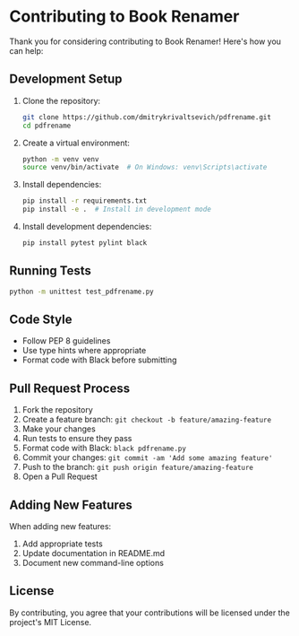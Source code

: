 # Contributing to Book Renamer

Thank you for considering contributing to Book Renamer! Here's how you can help:

## Development Setup

1. Clone the repository:
   ```bash
   git clone https://github.com/dmitrykrivaltsevich/pdfrename.git
   cd pdfrename
   ```

2. Create a virtual environment:
   ```bash
   python -m venv venv
   source venv/bin/activate  # On Windows: venv\Scripts\activate
   ```

3. Install dependencies:
   ```bash
   pip install -r requirements.txt
   pip install -e .  # Install in development mode
   ```

4. Install development dependencies:
   ```bash
   pip install pytest pylint black
   ```

## Running Tests

```bash
python -m unittest test_pdfrename.py
```

## Code Style

- Follow PEP 8 guidelines
- Use type hints where appropriate
- Format code with Black before submitting

## Pull Request Process

1. Fork the repository
2. Create a feature branch: `git checkout -b feature/amazing-feature`
3. Make your changes
4. Run tests to ensure they pass
5. Format code with Black: `black pdfrename.py`
6. Commit your changes: `git commit -am 'Add some amazing feature'`
7. Push to the branch: `git push origin feature/amazing-feature`
8. Open a Pull Request

## Adding New Features

When adding new features:

1. Add appropriate tests
2. Update documentation in README.md
3. Document new command-line options

## License

By contributing, you agree that your contributions will be licensed under the project's MIT License.